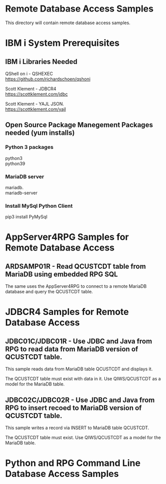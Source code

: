 # Remote Database Access Samples

This directory will contain remote database access samples.

# IBM i System Prerequisites

## IBM i Libraries Needed

QShell on i - QSHEXEC  
https://github.com/richardschoen/qshoni

Scott Klement - JDBCR4    
https://scottklement.com/jdbc

Scott Klement - YAJL JSON.  
https://scottklement.com/yajl

## Open Source Package Manegement Packages needed (yum installs)

### Python 3 packages
python3   
python39   

### MariaDB server
mariadb.  
mariadb-server    

### Install MySql Python Client
pip3 install PyMySql

# AppServer4RPG Samples for Remote Database Access

## ARDSAMP01R - Read QCUSTCDT table from MariaDB using embedded RPG SQL
The same uses the AppServer4RPG to connect to a remote MariaDB database and query the QCUSTCDT table.

# JDBCR4 Samples for Remote Database Access

## JDBC01C/JDBC01R - Use JDBC and Java from RPG to read data from MariaDB version of QCUSTCDT table.
This sample reads data from MariaDB table QCUSTCDT and displays it.    

The QCUSTCDT table must exist with data in it. Use QIWS/QCUSTCDT as a model for the MariaDB table.

## JDBC02C/JDBC02R - Use JDBC and Java from RPG to insert recoed to MariaDB version of QCUSTCDT table.
This sample writes a record via INSERT to MariaDB table QCUSTCDT.

The QCUSTCDT table must exist. Use QIWS/QCUSTCDT as a model for the MariaDB table.

# Python and RPG Command Line Database Access Samples




